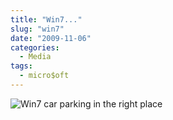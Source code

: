 ```yaml
---
title: "Win7..."
slug: "win7"
date: "2009-11-06"
categories:
  - Media
tags:
  - micro$oft
---
```


![Win7 car parking in the right place](/img/2009/win7_car.jpg)
